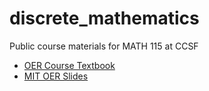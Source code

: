 # discrete_mathematics
Public course materials for MATH 115 at CCSF

* [OER Course Textbook](https://ccsf-math-115.github.io/textbook/mcs_2018_cropped.pdf)
* [MIT OER Slides](https://github.com/ccsf-math-115/slides)
